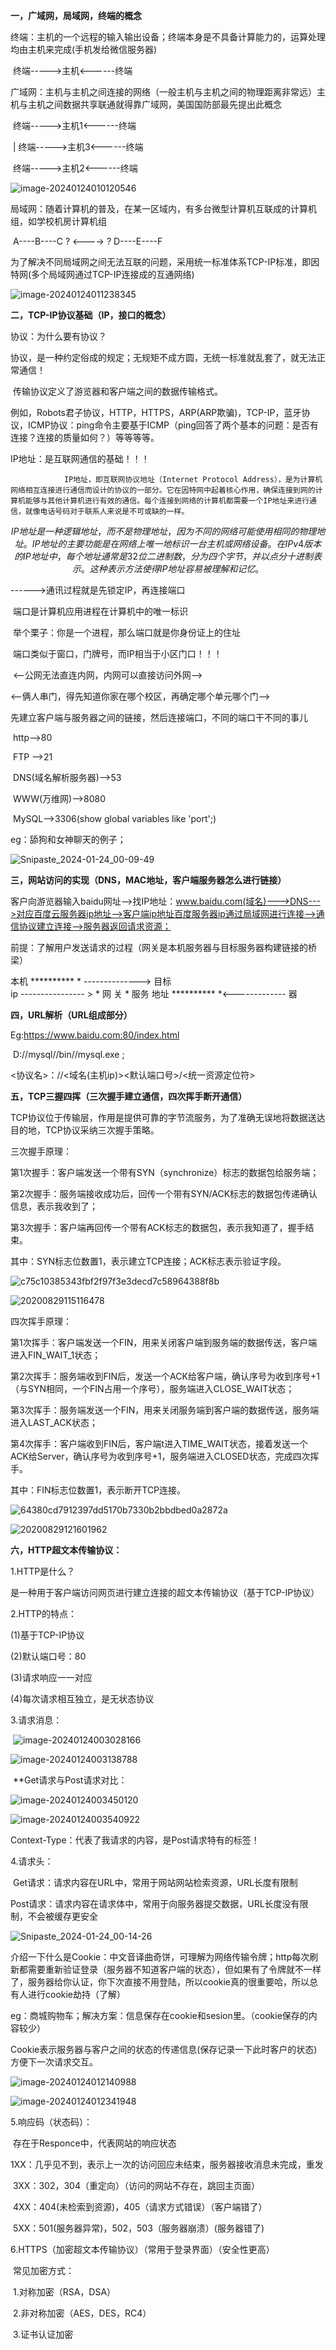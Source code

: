 **一，广域网，局域网，终端的概念**

​	终端：主机的一个远程的输入输出设备；终端本身是不具备计算能力的，运算处理均由主机来完成(手机发给微信服务器)

​			终端----->主机<------终端

​	广域网：主机与主机之间连接的网络（一般主机与主机之间的物理距离非常远）主机与主机之间数据共享联通就得靠广域网，美国国防部最先提出此概念

​				终端----->主机1<------终端

​									|											终端----->主机3<------终端																

​				终端----->主机2<------终端

![image-20240124010120546](C:\Users\31066\AppData\Roaming\Typora\typora-user-images\image-20240124010120546.png)

​	局域网：随着计算机的普及，在某一区域内，有多台微型计算机互联成的计算机组，如学校机房计算机组

​			A----B----C      ?    <---->    ?    D----E----F

​     为了解决不同局域网之间无法互联的问题，采用统一标准体系TCP-IP标准，即因特网(多个局域网通过TCP-IP连接成的互通网络)

![image-20240124011238345](C:\Users\31066\AppData\Roaming\Typora\typora-user-images\image-20240124011238345.png)

**二，TCP-IP协议基础（IP，接口的概念）**

协议：为什么要有协议？

​			协议，是一种约定俗成的规定；无规矩不成方圆，无统一标准就乱套了，就无法正常通信！

​			传输协议定义了游览器和客户端之间的数据传输格式。

​			例如，Robots君子协议，HTTP，HTTPS，ARP(ARP欺骗)，TCP-IP，蓝牙协议，ICMP协议：ping命令主要基于ICMP（ping回答了两个基本的问题：是否有连接？连接的质量如何？）等等等等。

IP地址：是互联网通信的基础！！！

				IP地址，即互联网协议地址（Internet Protocol Address），是为计算机网络相互连接进行通信而设计的协议的一部分。它在因特网中起着核心作用，确保连接到网的计算机能够与其他计算机进行有效的通信。每个连接到网络的计算机都需要一个IP地址来进行通信，就像电话号码对于联系人来说是不可或缺的一样。

$$
IP地址是一种逻辑地址，而不是物理地址，因为不同的网络可能使用相同的物理地址。IP地址的主要功能是在网络上唯一地标识一台主机或网络设备。在IPv4版本的IP地址中，每个地址通常是32位二进制数，分为四个字节，并以点分十进制表示。这种表示方法使得IP地址容易被理解和记忆。
$$

------>通讯过程就是先锁定IP，再连接端口

​	端口是计算机应用进程在计算机中的唯一标识

​		举个栗子：你是一个进程，那么端口就是你身份证上的住址

​	端口类似于窗口，门牌号，而IP相当于小区门口！！！

​	<--公网无法直连内网，内网可以直接访问外网-->

​	<--俩人串门，得先知道你家在哪个校区，再确定哪个单元哪个门-->

先建立客户端与服务器之间的链接，然后连接端口，不同的端口干不同的事儿

​	http-->80

​    FTP -->21

​	DNS(域名解析服务器)-->53

​	WWW(万维网)-->8080

​	MySQL-->3306(show global variables like 'port';)

eg：舔狗和女神聊天的例子；

![Snipaste_2024-01-24_00-09-49](C:\Users\31066\Desktop\Snipaste_2024-01-24_00-09-49.png)



**三，网站访问的实现（DNS，MAC地址，客户端服务器怎么进行链接）**

客户向游览器输入baidu网址-->找IP地址：www.baidu.com(域名)--->DNS--->对应百度云服务器ip地址-->客户端ip地址百度服务器ip通过局域网进行连接-->通信协议建立连接-->服务器返回请求资源；



前提：了解用户发送请求的过程（网关是本机服务器与目标服务器构建链接的桥梁）
	
本机                       ********** * -------------->   目标  
ip ----------------  >  *  网 关 *                        服务
地址                       ********** *<-------------      器



**四，URL解析（URL组成部分）**

Eg:https://www.baidu.com:80/index.html

​     D://mysql//bin//mysql.exe ;

​			<协议名>：//<域名(主机ip)><默认端口号>/<统一资源定位符>

**五，TCP三握四挥（三次握手建立通信，四次挥手断开通信）**

TCP协议位于传输层，作用是提供可靠的字节流服务，为了准确无误地将数据送达目的地，TCP协议采纳三次握手策略。

三次握手原理：

第1次握手：客户端发送一个带有SYN（synchronize）标志的数据包给服务端；

第2次握手：服务端接收成功后，回传一个带有SYN/ACK标志的数据包传递确认信息，表示我收到了；

第3次握手：客户端再回传一个带有ACK标志的数据包，表示我知道了，握手结束。

其中：SYN标志位数置1，表示建立TCP连接；ACK标志表示验证字段。

![c75c10385343fbf2f97f3e3decd7c58964388f8b](C:\Users\31066\Desktop\c75c10385343fbf2f97f3e3decd7c58964388f8b.webp)

![20200829115116478](C:\Users\31066\Desktop\20200829115116478.png)

四次挥手原理：

第1次挥手：客户端发送一个FIN，用来关闭客户端到服务端的数据传送，客户端进入FIN_WAIT_1状态；

第2次挥手：服务端收到FIN后，发送一个ACK给客户端，确认序号为收到序号+1（与SYN相同，一个FIN占用一个序号），服务端进入CLOSE_WAIT状态；

第3次挥手：服务端发送一个FIN，用来关闭服务端到客户端的数据传送，服务端进入LAST_ACK状态；

第4次挥手：客户端收到FIN后，客户端t进入TIME_WAIT状态，接着发送一个ACK给Server，确认序号为收到序号+1，服务端进入CLOSED状态，完成四次挥手。

其中：FIN标志位数置1，表示断开TCP连接。

![64380cd7912397dd5170b7330b2bbdbed0a2872a](C:\Users\31066\Desktop\64380cd7912397dd5170b7330b2bbdbed0a2872a.webp)

![20200829121601962](C:\Users\31066\Desktop\20200829121601962.png)

**六，HTTP超文本传输协议：**

1.HTTP是什么？

​		是一种用于客户端访问网页进行建立连接的超文本传输协议（基于TCP-IP协议）

2.HTTP的特点：

(1)基于TCP-IP协议

(2)默认端口号：80

(3)请求响应一一对应

(4)每次请求相互独立，是无状态协议

3.请求消息：

​			![image-20240124003028166](C:\Users\31066\AppData\Roaming\Typora\typora-user-images\image-20240124003028166.png)

![image-20240124003138788](C:\Users\31066\AppData\Roaming\Typora\typora-user-images\image-20240124003138788.png)

​	**Get请求与Post请求对比：

![image-20240124003450120](C:\Users\31066\AppData\Roaming\Typora\typora-user-images\image-20240124003450120.png)

![image-20240124003540922](C:\Users\31066\AppData\Roaming\Typora\typora-user-images\image-20240124003540922.png)

Context-Type：代表了我请求的内容，是Post请求特有的标签！

4.请求头：

​		Get请求：请求内容在URL中，常用于网站网站检索资源，URL长度有限制

​		Post请求：请求内容在请求体中，常用于向服务器提交数据，URL长度没有限制，不会被缓存更安全

![Snipaste_2024-01-24_00-14-26](C:\Users\31066\Desktop\Snipaste_2024-01-24_00-14-26.png)

介绍一下什么是Cookie：中文音译曲奇饼，可理解为网络传输令牌；http每次刷新都需要重新验证登录（服务器不知道客户端的状态），但如果有了令牌就不一样了，服务器给你认证，你下次直接不用登陆，所以cookie真的很重要哈，所以总有人进行cookie劫持（了解）

eg：商城购物车；解决方案：信息保存在cookie和sesion里。（cookie保存的内容较少）

Cookie表示服务器与客户之间的状态的传递信息(保存记录一下此时客户的状态)方便下一次请求交互。

![image-20240124012140988](C:\Users\31066\AppData\Roaming\Typora\typora-user-images\image-20240124012140988.png)

![image-20240124012341948](C:\Users\31066\AppData\Roaming\Typora\typora-user-images\image-20240124012341948.png)



5.响应码（状态码）：

​		存在于Responce中，代表网站的响应状态

​		1XX：几乎见不到，表示上一次的访问回应未结束，服务器接收消息未完成，重发

​		3XX：302，304（重定向）（访问的网站不存在，跳回主页面）

​        4XX：404(未检索到资源)，405（请求方式错误）（客户端错了）

​		5XX：501(服务器异常)，502，503（服务器崩溃）(服务器错了)

6.HTTPS（加密超文本传输协议）（常用于登录界面）（安全性更高）

​	常见加密方式：

​				1.对称加密（RSA，DSA）

​				2.非对称加密（AES，DES，RC4）

​				3.证书认证加密



